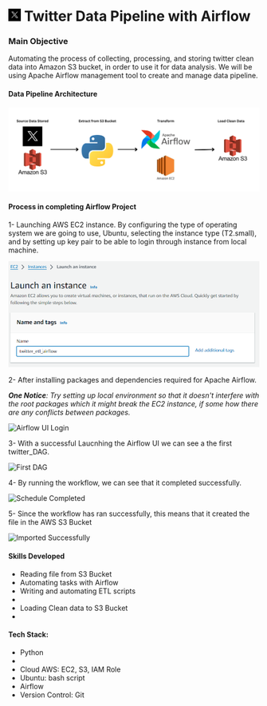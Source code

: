 # <img src="./images/twitter-logo.png" alt="Twitter logo" style="width: 5%"/> Twitter Data Pipeline with Airflow

### Main Objective

<p>Automating the process of collecting, processing, and storing twitter clean data into Amazon S3 bucket, in order to use it for data analysis. We will be using Apache Airflow management tool to create and manage data pipeline.</p>

#### Data Pipeline Architecture

<img src="./images/Objective.png" alt="ETL Process"/>


#### Process in completing Airflow Project

<p>1- Launching AWS EC2 instance. By configuring the type of operating system we are going to use, Ubuntu, selecting the instance type (T2.small), and by setting up key pair to be able to login through instance from local machine.</p>

<img src="./images/EC2_instance.png" alt="EC2 Instance"/>

<p>2- After installing packages and dependencies required for Apache Airflow.</p>

<p><i><b>One Notice</b>: Try setting up local environment so that it doesn't interfere with the root packages which it might break the EC2 instance, if some how there are any conflicts between packages.</i></p>

<img src="./images/airflow_ui_login" alt="Airflow UI Login"/>

<p>3- With a successful Laucnhing the Airflow UI we can see a the first twitter_DAG.</p>

<img src="./images/first_dag_airflow" alt="First DAG"/>

<p>4- By running the workflow, we can see that it completed successfully.</p>

<img src="./images/Schedule_complete" alt="Schedule Completed"/>

<p>5- Since the workflow has ran successfully, this means that it created the file in the AWS S3 Bucket</p>

<img src="./images/S3_Imported_Successfully" alt="Imported Successfully"/>



#### Skills Developed
<ul>
<li>Reading file from S3 Bucket</li>
<li>Automating tasks with Airflow</li>
<li>Writing and automating ETL scripts<li>
<li>Loading Clean data to S3 Bucket<li>
</ul>

#### Tech Stack:
<ul>
<li>Python<li>
<li>Cloud AWS: EC2, S3, IAM Role</li>
<li>Ubuntu: bash script</li>
<li>Airflow</li>
<li>Version Control: Git</li>